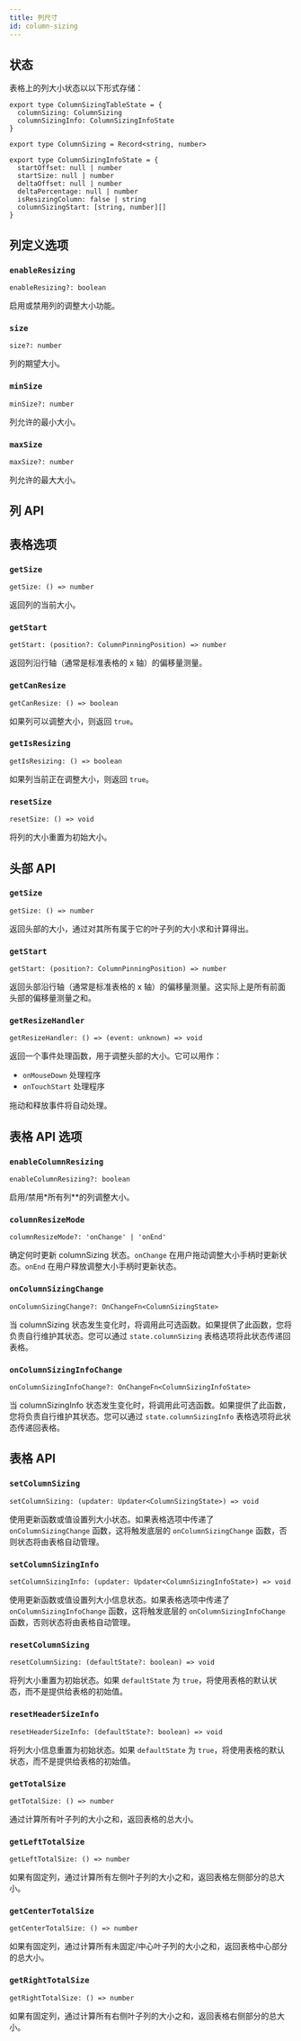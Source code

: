```yaml
---
title: 列尺寸
id: column-sizing
---
```


## 状态

表格上的列大小状态以以下形式存储：

```tsx
export type ColumnSizingTableState = {
  columnSizing: ColumnSizing
  columnSizingInfo: ColumnSizingInfoState
}

export type ColumnSizing = Record<string, number>

export type ColumnSizingInfoState = {
  startOffset: null | number
  startSize: null | number
  deltaOffset: null | number
  deltaPercentage: null | number
  isResizingColumn: false | string
  columnSizingStart: [string, number][]
}
```

## 列定义选项

### `enableResizing`

```tsx
enableResizing?: boolean
```

启用或禁用列的调整大小功能。

### `size`

```tsx
size?: number
```

列的期望大小。

### `minSize`

```tsx
minSize?: number
```

列允许的最小大小。

### `maxSize`

```tsx
maxSize?: number
```

列允许的最大大小。

## 列 API

## 表格选项

### `getSize`

```tsx
getSize: () => number
```

返回列的当前大小。

### `getStart`

```tsx
getStart: (position?: ColumnPinningPosition) => number
```

返回列沿行轴（通常是标准表格的 x 轴）的偏移量测量。

### `getCanResize`

```tsx
getCanResize: () => boolean
```

如果列可以调整大小，则返回 `true`。

### `getIsResizing`

```tsx
getIsResizing: () => boolean
```

如果列当前正在调整大小，则返回 `true`。

### `resetSize`

```tsx
resetSize: () => void
```

将列的大小重置为初始大小。

## 头部 API

### `getSize`

```tsx
getSize: () => number
```

返回头部的大小，通过对其所有属于它的叶子列的大小求和计算得出。

### `getStart`

```tsx
getStart: (position?: ColumnPinningPosition) => number
```

返回头部沿行轴（通常是标准表格的 x 轴）的偏移量测量。这实际上是所有前面头部的偏移量测量之和。

### `getResizeHandler`

```tsx
getResizeHandler: () => (event: unknown) => void
```

返回一个事件处理函数，用于调整头部的大小。它可以用作：

- `onMouseDown` 处理程序
- `onTouchStart` 处理程序

拖动和释放事件将自动处理。

## 表格 API 选项

### `enableColumnResizing`

```tsx
enableColumnResizing?: boolean
```

启用/禁用\*所有列\*\*的列调整大小。

### `columnResizeMode`

```tsx
columnResizeMode?: 'onChange' | 'onEnd'
```

确定何时更新 columnSizing 状态。`onChange` 在用户拖动调整大小手柄时更新状态。`onEnd` 在用户释放调整大小手柄时更新状态。

### `onColumnSizingChange`

```tsx
onColumnSizingChange?: OnChangeFn<ColumnSizingState>
```

当 columnSizing 状态发生变化时，将调用此可选函数。如果提供了此函数，您将负责自行维护其状态。您可以通过 `state.columnSizing` 表格选项将此状态传递回表格。

### `onColumnSizingInfoChange`

```tsx
onColumnSizingInfoChange?: OnChangeFn<ColumnSizingInfoState>
```

当 columnSizingInfo 状态发生变化时，将调用此可选函数。如果提供了此函数，您将负责自行维护其状态。您可以通过 `state.columnSizingInfo` 表格选项将此状态传递回表格。

## 表格 API

### `setColumnSizing`

```tsx
setColumnSizing: (updater: Updater<ColumnSizingState>) => void
```

使用更新函数或值设置列大小状态。如果表格选项中传递了 `onColumnSizingChange` 函数，这将触发底层的 `onColumnSizingChange` 函数，否则状态将由表格自动管理。

### `setColumnSizingInfo`

```tsx
setColumnSizingInfo: (updater: Updater<ColumnSizingInfoState>) => void
```

使用更新函数或值设置列大小信息状态。如果表格选项中传递了 `onColumnSizingInfoChange` 函数，这将触发底层的 `onColumnSizingInfoChange` 函数，否则状态将由表格自动管理。

### `resetColumnSizing`

```tsx
resetColumnSizing: (defaultState?: boolean) => void
```

将列大小重置为初始状态。如果 `defaultState` 为 `true`，将使用表格的默认状态，而不是提供给表格的初始值。

### `resetHeaderSizeInfo`

```tsx
resetHeaderSizeInfo: (defaultState?: boolean) => void
```

将列大小信息重置为初始状态。如果 `defaultState` 为 `true`，将使用表格的默认状态，而不是提供给表格的初始值。

### `getTotalSize`

```tsx
getTotalSize: () => number
```

通过计算所有叶子列的大小之和，返回表格的总大小。

### `getLeftTotalSize`

```tsx
getLeftTotalSize: () => number
```

如果有固定列，通过计算所有左侧叶子列的大小之和，返回表格左侧部分的总大小。

### `getCenterTotalSize`

```tsx
getCenterTotalSize: () => number
```

如果有固定列，通过计算所有未固定/中心叶子列的大小之和，返回表格中心部分的总大小。

### `getRightTotalSize`

```tsx
getRightTotalSize: () => number
```

如果有固定列，通过计算所有右侧叶子列的大小之和，返回表格右侧部分的总大小。
